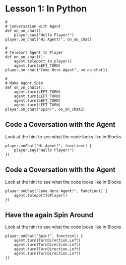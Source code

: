 # Lesson 1: In Python

```python-template
#
# Conversation with Agent
def on_on_chat():
    player.say("Hello Player!")
player.on_chat("Hi Agent!", on_on_chat)

#
# Teleport Agent to Player
def on_on_chat1():
    agent.teleport_to_player()
    agent.turn(LEFT_TURN)
player.on_chat("Come Here Agent", on_on_chat1)

#
# Make Agent Spin
def on_on_chat2():
    agent.turn(LEFT_TURN)
    agent.turn(LEFT_TURN)
    agent.turn(LEFT_TURN)
    agent.turn(LEFT_TURN)
player.on_chat("Spin!", on_on_chat2)

```

## Code a Coversation with the Agent

Look at the hint to see what the code looks like in Blocks

```blocks
player.onChat("Hi Agent!", function() {
    player.say("Hello Player!")
})

```

## Code a Coversation with the Agent

Look at the hint to see what the code looks like in Blocks

```blocks
player.onChat("Come Here Agent!", function() {
    agent.teleportToPlayer()
})
```

## Have the again Spin Around

Look at the hint to see what the code looks like in Blocks

```blocks
player.onChat("Spin!", function() {
    agent.turn(TurnDirection.Left)
    agent.turn(TurnDirection.Left)
    agent.turn(TurnDirection.Left)
    agent.turn(TurnDirection.Left)
})
```